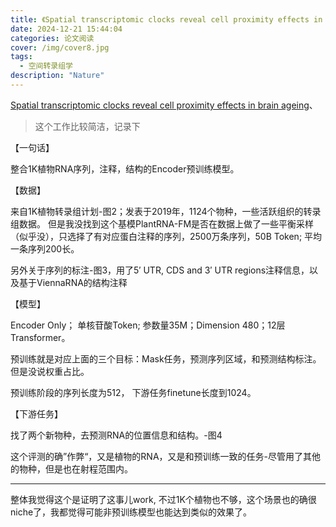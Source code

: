```yaml
---
title: 《Spatial transcriptomic clocks reveal cell proximity effects in brain ageing》论文阅读
date: 2024-12-21 15:44:04
categories: 论文阅读
cover: /img/cover8.jpg
tags: 
  - 空间转录组学
description: "Nature"
---
```


[Spatial transcriptomic clocks reveal cell proximity effects in brain ageing](https://www.nature.com/articles/s41586-024-08334-8)、


> 这个工作比较简洁，记录下
	
【一句话】
	
整合1K植物RNA序列，注释，结构的Encoder预训练模型。
	
【数据】
	
来自1K植物转录组计划-图2；发表于2019年，1124个物种，一些活跃组织的转录组数据。 但是我没找到这个基模PlantRNA-FM是否在数据上做了一些平衡采样（似乎没），只选择了有对应蛋白注释的序列，2500万条序列，50B Token; 平均一条序列200长。
	
另外关于序列的标注-图3，用了5′ UTR, CDS and 3′ UTR regions注释信息，以及基于ViennaRNA的结构注释
	
【模型】
	
Encoder Only； 单核苷酸Token; 参数量35M；Dimension 480；12层Transformer。
	
预训练就是对应上面的三个目标：Mask任务，预测序列区域，和预测结构标注。但是没说权重占比。
	
预训练阶段的序列长度为512， 下游任务finetune长度到1024。
	
【下游任务】
	
找了两个新物种，去预测RNA的位置信息和结构。-图4
	
这个评测的确”作弊“，又是植物的RNA，又是和预训练一致的任务-尽管用了其他的物种，但是也在射程范围内。
	
----------------------------------
	
整体我觉得这个是证明了这事儿work, 不过1K个植物也不够，这个场景也的确很niche了，我都觉得可能非预训练模型也能达到类似的效果了。